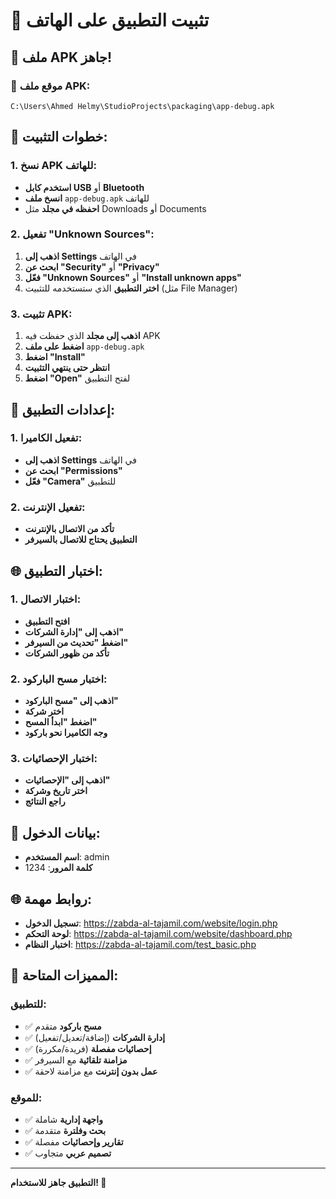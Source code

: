 # 📱 تثبيت التطبيق على الهاتف

## 🎉 ملف APK جاهز!

### 📍 موقع ملف APK:
```
C:\Users\Ahmed Helmy\StudioProjects\packaging\app-debug.apk
```

## 🚀 خطوات التثبيت:

### 1. نسخ APK للهاتف:
- **استخدم كابل USB** أو **Bluetooth**
- **انسخ ملف** `app-debug.apk` للهاتف
- **احفظه في مجلد** مثل Downloads أو Documents

### 2. تفعيل "Unknown Sources":
1. **اذهب إلى Settings** في الهاتف
2. **ابحث عن "Security"** أو **"Privacy"**
3. **فعّل "Unknown Sources"** أو **"Install unknown apps"**
4. **اختر التطبيق** الذي ستستخدمه للتثبيت (مثل File Manager)

### 3. تثبيت APK:
1. **اذهب إلى مجلد** الذي حفظت فيه APK
2. **اضغط على ملف** `app-debug.apk`
3. **اضغط "Install"**
4. **انتظر حتى ينتهي التثبيت**
5. **اضغط "Open"** لفتح التطبيق

## 🔧 إعدادات التطبيق:

### 1. تفعيل الكاميرا:
- **اذهب إلى Settings** في الهاتف
- **ابحث عن "Permissions"**
- **فعّل "Camera"** للتطبيق

### 2. تفعيل الإنترنت:
- **تأكد من الاتصال بالإنترنت**
- **التطبيق يحتاج للاتصال بالسيرفر**

## 🌐 اختبار التطبيق:

### 1. اختبار الاتصال:
- **افتح التطبيق**
- **اذهب إلى "إدارة الشركات"**
- **اضغط "تحديث من السيرفر"**
- **تأكد من ظهور الشركات**

### 2. اختبار مسح الباركود:
- **اذهب إلى "مسح الباركود"**
- **اختر شركة**
- **اضغط "ابدأ المسح"**
- **وجه الكاميرا نحو باركود**

### 3. اختبار الإحصائيات:
- **اذهب إلى "الإحصائيات"**
- **اختر تاريخ وشركة**
- **راجع النتائج**

## 🔑 بيانات الدخول:
- **اسم المستخدم**: admin
- **كلمة المرور**: 1234

## 🌐 روابط مهمة:
- **تسجيل الدخول**: https://zabda-al-tajamil.com/website/login.php
- **لوحة التحكم**: https://zabda-al-tajamil.com/website/dashboard.php
- **اختبار النظام**: https://zabda-al-tajamil.com/test_basic.php

## 🎯 المميزات المتاحة:

### للتطبيق:
- ✅ **مسح باركود** متقدم
- ✅ **إدارة الشركات** (إضافة/تعديل/تفعيل)
- ✅ **إحصائيات مفصلة** (فريدة/مكررة)
- ✅ **مزامنة تلقائية** مع السيرفر
- ✅ **عمل بدون إنترنت** مع مزامنة لاحقة

### للموقع:
- ✅ **واجهة إدارية** شاملة
- ✅ **بحث وفلترة** متقدمة
- ✅ **تقارير وإحصائيات** مفصلة
- ✅ **تصميم عربي** متجاوب

---
**التطبيق جاهز للاستخدام! 🚀**
